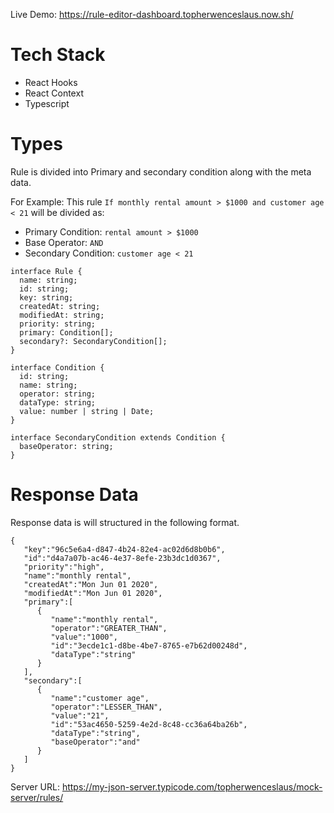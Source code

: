 Live Demo: https://rule-editor-dashboard.topherwenceslaus.now.sh/

# Tech Stack
- React Hooks
- React Context
- Typescript

# Types 

Rule is divided into Primary and secondary condition along with the meta data.

For Example: This rule `If monthly rental amount > $1000 and customer age < 21` will be divided as:

- Primary Condition: `rental amount > $1000`
- Base Operator: `AND`
- Secondary Condition: `customer age < 21`

```
interface Rule {
  name: string;
  id: string;
  key: string;
  createdAt: string;
  modifiedAt: string;
  priority: string;
  primary: Condition[];
  secondary?: SecondaryCondition[];
}

interface Condition {
  id: string;
  name: string;
  operator: string;
  dataType: string;
  value: number | string | Date;
}

interface SecondaryCondition extends Condition {
  baseOperator: string;
}
```

# Response Data

Response data is will structured in the following format.

```
{
   "key":"96c5e6a4-d847-4b24-82e4-ac02d6d8b0b6",
   "id":"d4a7a07b-ac46-4e37-8efe-23b3dc1d0367",
   "priority":"high",
   "name":"monthly rental",
   "createdAt":"Mon Jun 01 2020",
   "modifiedAt":"Mon Jun 01 2020",
   "primary":[
      {
         "name":"monthly rental",
         "operator":"GREATER_THAN",
         "value":"1000",
         "id":"3ecde1c1-d8be-4be7-8765-e7b62d00248d",
         "dataType":"string"
      }
   ],
   "secondary":[
      {
         "name":"customer age",
         "operator":"LESSER_THAN",
         "value":"21",
         "id":"53ac4650-5259-4e2d-8c48-cc36a64ba26b",
         "dataType":"string",
         "baseOperator":"and"
      }
   ]
}
```

Server URL:  https://my-json-server.typicode.com/topherwenceslaus/mock-server/rules/
